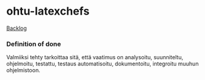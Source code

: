 # ohtu-latexchefs

[Backlog](https://helsinkifi-my.sharepoint.com/:x:/g/personal/janteero_ad_helsinki_fi/EZOTEPWAgVVJnm4PhNXM8-YB2JGW8DwOhZs6ALVS5rh3-A?e=fSjnbS)

### Definition of done
Valmiiksi tehty tarkoittaa sitä, että vaatimus on analysoitu, suunniteltu, ohjelmoitu, testattu, testaus automatisoitu, dokumentoitu, integroitu muuhun ohjelmistoon.
